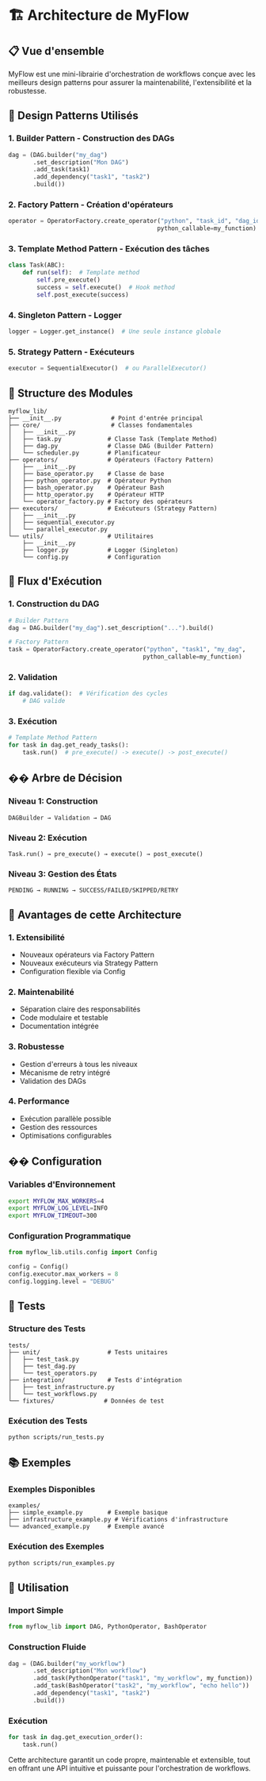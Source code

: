# 🏗️ Architecture de MyFlow

## 📋 Vue d'ensemble

MyFlow est une mini-librairie d'orchestration de workflows conçue avec les meilleurs design patterns pour assurer la maintenabilité, l'extensibilité et la robustesse.

## 🎯 Design Patterns Utilisés

### 1. **Builder Pattern** - Construction des DAGs
```python
dag = (DAG.builder("my_dag")
       .set_description("Mon DAG")
       .add_task(task1)
       .add_dependency("task1", "task2")
       .build())
```

### 2. **Factory Pattern** - Création d'opérateurs
```python
operator = OperatorFactory.create_operator("python", "task_id", "dag_id", 
                                          python_callable=my_function)
```

### 3. **Template Method Pattern** - Exécution des tâches
```python
class Task(ABC):
    def run(self):  # Template method
        self.pre_execute()
        success = self.execute()  # Hook method
        self.post_execute(success)
```

### 4. **Singleton Pattern** - Logger
```python
logger = Logger.get_instance()  # Une seule instance globale
```

### 5. **Strategy Pattern** - Exécuteurs
```python
executor = SequentialExecutor()  # ou ParallelExecutor()
```

## 📁 Structure des Modules

```
myflow_lib/
├── __init__.py              # Point d'entrée principal
├── core/                    # Classes fondamentales
│   ├── __init__.py
│   ├── task.py             # Classe Task (Template Method)
│   ├── dag.py              # Classe DAG (Builder Pattern)
│   └── scheduler.py        # Planificateur
├── operators/              # Opérateurs (Factory Pattern)
│   ├── __init__.py
│   ├── base_operator.py    # Classe de base
│   ├── python_operator.py  # Opérateur Python
│   ├── bash_operator.py    # Opérateur Bash
│   ├── http_operator.py    # Opérateur HTTP
│   └── operator_factory.py # Factory des opérateurs
├── executors/              # Exécuteurs (Strategy Pattern)
│   ├── __init__.py
│   ├── sequential_executor.py
│   └── parallel_executor.py
└── utils/                  # Utilitaires
    ├── __init__.py
    ├── logger.py           # Logger (Singleton)
    └── config.py           # Configuration
```

## 🔄 Flux d'Exécution

### 1. **Construction du DAG**
```python
# Builder Pattern
dag = DAG.builder("my_dag").set_description("...").build()

# Factory Pattern
task = OperatorFactory.create_operator("python", "task1", "my_dag", 
                                      python_callable=my_function)
```

### 2. **Validation**
```python
if dag.validate():  # Vérification des cycles
    # DAG valide
```

### 3. **Exécution**
```python
# Template Method Pattern
for task in dag.get_ready_tasks():
    task.run()  # pre_execute() -> execute() -> post_execute()
```

## �� Arbre de Décision

### Niveau 1: Construction
```
DAGBuilder → Validation → DAG
```

### Niveau 2: Exécution
```
Task.run() → pre_execute() → execute() → post_execute()
```

### Niveau 3: Gestion des États
```
PENDING → RUNNING → SUCCESS/FAILED/SKIPPED/RETRY
```

## 🎨 Avantages de cette Architecture

### 1. **Extensibilité**
- Nouveaux opérateurs via Factory Pattern
- Nouveaux exécuteurs via Strategy Pattern
- Configuration flexible via Config

### 2. **Maintenabilité**
- Séparation claire des responsabilités
- Code modulaire et testable
- Documentation intégrée

### 3. **Robustesse**
- Gestion d'erreurs à tous les niveaux
- Mécanisme de retry intégré
- Validation des DAGs

### 4. **Performance**
- Exécution parallèle possible
- Gestion des ressources
- Optimisations configurables

## �� Configuration

### Variables d'Environnement
```bash
export MYFLOW_MAX_WORKERS=4
export MYFLOW_LOG_LEVEL=INFO
export MYFLOW_TIMEOUT=300
```

### Configuration Programmatique
```python
from myflow_lib.utils.config import Config

config = Config()
config.executor.max_workers = 8
config.logging.level = "DEBUG"
```

## 🧪 Tests

### Structure des Tests
```
tests/
├── unit/                   # Tests unitaires
│   ├── test_task.py
│   ├── test_dag.py
│   └── test_operators.py
├── integration/            # Tests d'intégration
│   ├── test_infrastructure.py
│   └── test_workflows.py
└── fixtures/              # Données de test
```

### Exécution des Tests
```bash
python scripts/run_tests.py
```

## 📚 Exemples

### Exemples Disponibles
```
examples/
├── simple_example.py       # Exemple basique
├── infrastructure_example.py # Vérifications d'infrastructure
└── advanced_example.py     # Exemple avancé
```

### Exécution des Exemples
```bash
python scripts/run_examples.py
```

## 🚀 Utilisation

### Import Simple
```python
from myflow_lib import DAG, PythonOperator, BashOperator
```

### Construction Fluide
```python
dag = (DAG.builder("my_workflow")
       .set_description("Mon workflow")
       .add_task(PythonOperator("task1", "my_workflow", my_function))
       .add_task(BashOperator("task2", "my_workflow", "echo hello"))
       .add_dependency("task1", "task2")
       .build())
```

### Exécution
```python
for task in dag.get_execution_order():
    task.run()
```

Cette architecture garantit un code propre, maintenable et extensible, tout en offrant une API intuitive et puissante pour l'orchestration de workflows.
